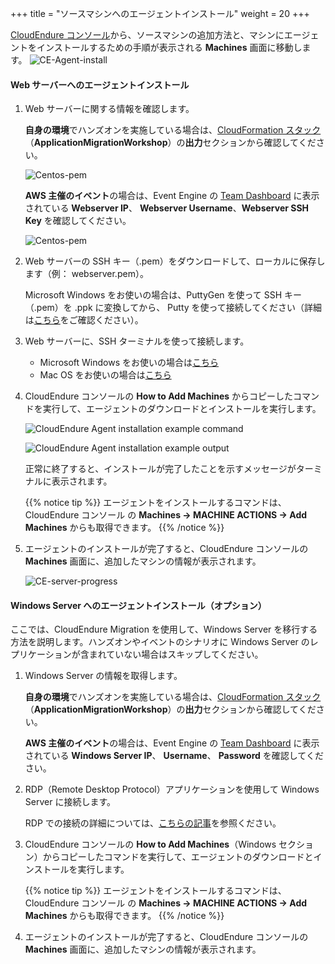 +++
title = "ソースマシンへのエージェントインストール"
weight = 20
+++

<a href="https://console.cloudendure.com">CloudEndure コンソール</a>から、ソースマシンの追加方法と、マシンにエージェントをインストールするための手順が表示される **Machines** 画面に移動します。
![CE-Agent-install](/ce/CE-Agent-install.png)

#### Web サーバーへのエージェントインストール

1. Web サーバーに関する情報を確認します。

    **自身の環境**でハンズオンを実施している場合は、<a href="https://us-west-2.console.aws.amazon.com/cloudformation/home?region=us-west-2#/" target="_blank">CloudFormation スタック</a>（**ApplicationMigrationWorkshop**）の**出力**セクションから確認してください。

    ![Centos-pem](/ce/webserver-self-paced-info.ja.png)    

    **AWS 主催のイベント**の場合は、Event Engine の <A href="https://dashboard.eventengine.run/dashboard" target="_blank">Team Dashboard</a> に表示されている **Webserver IP**、 **Webserver Username**、**Webserver SSH Key** を確認してください。

    ![Centos-pem](/ce/Centos-pem.png)

2. Web サーバーの SSH キー（.pem）をダウンロードして、ローカルに保存します（例： webserver.pem）。

    Microsoft Windows をお使いの場合は、PuttyGen を使って SSH キー（.pem）を .ppk に変換してから、 Putty を使って接続してください（詳細は<a href="https://docs.aws.amazon.com/AWSEC2/latest/UserGuide/putty.html" target="_blank">こちら</a>をご確認ください）。
    

3. Web サーバーに、SSH ターミナルを使って接続します。

    - Microsoft Windows をお使いの場合は<a href="https://docs.aws.amazon.com/AWSEC2/latest/UserGuide/putty.html" target="_blank">こちら</a>
    - Mac OS をお使いの場合は<a href="https://docs.aws.amazon.com/quickstarts/latest/vmlaunch/step-2-connect-to-instance.html#sshclient" target="_blank">こちら</a>

4. CloudEndure コンソールの **How to Add Machines** からコピーしたコマンドを実行して、エージェントのダウンロードとインストールを実行します。

    ![CloudEndure Agent installation example command](/ce/CE-Agent-install-commands.ja.png)

    ![CloudEndure Agent installation example output](/ce/CE-Agent-install-detailed.ja.png)

    正常に終了すると、インストールが完了したことを示すメッセージがターミナルに表示されます。
    
    {{% notice tip %}}
エージェントをインストールするコマンドは、CloudEndure コンソール の **Machines → MACHINE ACTIONS → Add Machines** からも取得できます。
{{% /notice %}}

5. エージェントのインストールが完了すると、CloudEndure コンソールの **Machines** 画面に、追加したマシンの情報が表示されます。

    ![CE-server-progress](/ce/CE-server-progress.png)


#### Windows Server へのエージェントインストール（オプション）

ここでは、CloudEndure Migration を使用して、Windows Server を移行する方法を説明します。ハンズオンやイベントのシナリオに Windows Server のレプリケーションが含まれていない場合はスキップしてください。

1. Windows Server の情報を取得します。

    **自身の環境**でハンズオンを実施している場合は、<a href="https://us-west-2.console.aws.amazon.com/cloudformation/home?region=us-west-2#/" target="_blank">CloudFormation スタック</a>（**ApplicationMigrationWorkshop**）の**出力**セクションから確認してください。

    **AWS 主催のイベント**の場合は、Event Engine の <A href="https://dashboard.eventengine.run/dashboard" target="_blank">Team Dashboard</a> に表示されている **Windows Server IP**、 **Username**、 **Password** を確認してください。

2. RDP（Remote Desktop Protocol）アプリケーションを使用して Windows Server に接続します。

    RDP での接続の詳細については、<a href="https://docs.aws.amazon.com/AWSEC2/latest/WindowsGuide/connecting_to_windows_instance.html" target="_blank">こちらの記事</a>を参照ください。

3. CloudEndure コンソールの **How to Add Machines**（Windows セクション）からコピーしたコマンドを実行して、エージェントのダウンロードとインストールを実行します。

    {{% notice tip %}}
エージェントをインストールするコマンドは、CloudEndure コンソール の **Machines → MACHINE ACTIONS → Add Machines** からも取得できます。
{{% /notice %}}

4. エージェントのインストールが完了すると、CloudEndure コンソールの **Machines** 画面に、追加したマシンの情報が表示されます。